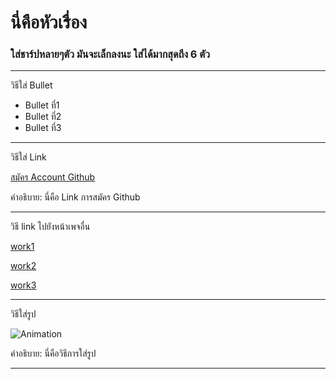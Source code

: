 # นี่คือหัวเรื่อง
### ใส่ชาร์ปหลายๆตัว มันจะเล็กลงนะ ใส่ได้มากสุดถึง 6 ตัว



-----------
วิธีใส่ Bullet

- Bullet ที่1
- Bullet ที่2
- Bullet ที่3

------------
วิธีใส่ Link

[สมัคร Account Github](https://drive.google.com/open?id=1Je-J5_yF1Pe_D-vh9RYHVW3fiS5AtJAP)

คำอธิบาย: นี่คือ Link การสมัคร Github

------------
วิธี link ไปยังหน้าเพจอื่น

[work1](/project/work1.md)

[work2](/project/work2.md)

[work3](/project/work3.md)

-------------
วิธีใส่รูป


![Animation](https://github.com/peera123/techgithub/blob/master/oled_count.jpg?raw=true)

คำอธิบาย: นี่คือวิธีการใส่รูป

-------------
